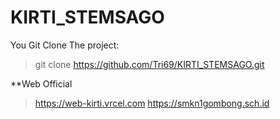 # KIRTI_STEMSAGO

You Git Clone The project: 
 >git clone https://github.com/Tri69/KIRTI_STEMSAGO.git

**Web Official
>https://web-kirti.vrcel.com
>https://smkn1gombong.sch.id

